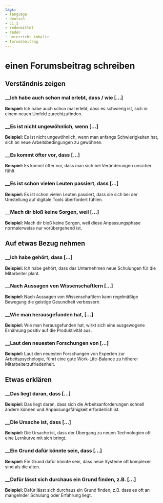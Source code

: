```yaml
---
tags:
- language
- deutsch
- c1_1
- redenmittel
- reden
- unterricht_inhalte
- forumsbeitrag
---
```



# einen Forumsbeitrag schreiben

## Verständnis zeigen

### __Ich habe auch schon mal erlebt, dass / wie [...]

__Beispiel:__ Ich habe auch schon mal erlebt, dass es schwierig ist, sich in einem neuen Umfeld zurechtzufinden.

### __Es ist nicht ungewöhnlich, wenn [...]

__Beispiel:__ Es ist nicht ungewöhnlich, wenn man anfangs Schwierigkeiten hat, sich an neue Arbeitsbedingungen zu gewöhnen.

### __Es kommt öfter vor, dass [...]

__Beispiel:__ Es kommt öfter vor, dass man sich bei Veränderungen unsicher fühlt.

### __Es ist schon vielen Leuten passiert, dass [...]

__Beispiel:__ Es ist schon vielen Leuten passiert, dass sie sich bei der Umstellung auf digitale Tools überfordert fühlen.

### __Mach dir bloß keine Sorgen, weil [...]

__Beispiel:__ Mach dir bloß keine Sorgen, weil diese Anpassungsphase normalerweise nur vorübergehend ist.

## Auf etwas Bezug nehmen

### __Ich habe gehört, dass [...]

__Beispiel:__ Ich habe gehört, dass das Unternehmen neue Schulungen für die Mitarbeiter plant.

### __Nach Aussagen von Wissenschaftlern [...]

__Beispiel:__ Nach Aussagen von Wissenschaftlern kann regelmäßige Bewegung die geistige Gesundheit verbessern.

### __Wie man herausgefunden hat, [...]

__Beispiel:__ Wie man herausgefunden hat, wirkt sich eine ausgewogene Ernährung positiv auf die Produktivität aus.

### __Laut den neuesten Forschungen von [...]

__Beispiel:__ Laut den neuesten Forschungen von Experten zur Arbeitspsychologie, führt eine gute Work-Life-Balance zu höherer Mitarbeiterzufriedenheit.

## Etwas erklären

### __Das liegt daran, dass [...]

__Beispiel:__ Das liegt daran, dass sich die Arbeitsanforderungen schnell ändern können und Anpassungsfähigkeit erforderlich ist.

### __Die Ursache ist, dass [...]

__Beispiel:__ Die Ursache ist, dass der Übergang zu neuen Technologien oft eine Lernkurve mit sich bringt.

### __Ein Grund dafür könnte sein, dass [...]

__Beispiel:__ Ein Grund dafür könnte sein, dass neue Systeme oft komplexer sind als die alten.

### __Dafür lässt sich durchaus ein Grund finden, z.B. [...]

__Beispiel:__ Dafür lässt sich durchaus ein Grund finden, z.B. dass es oft an mangelnder Schulung oder Erfahrung liegt.
